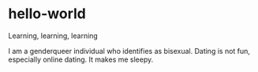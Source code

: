 # hello-world
Learning, learning, learning

I am a genderqueer individual who identifies as bisexual. Dating is not fun, especially online dating. It makes me sleepy. 
